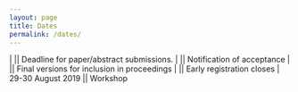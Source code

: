 ```yaml
---
layout: page
title: Dates
permalink: /dates/
---
```


<!--**Abstracts are now being accepted and the submission deadline is ~~2 June 2017~~ 9 June 2017**

**Submission instructions can be found at [EasyChair submission page](https://easychair.org/conferences/?conf=vihar2017)**-->

|           ||             Deadline for paper/abstract submissions. 
|           ||             Notification of acceptance
|           ||             Final versions for inclusion in proceedings
|           ||             Early registration closes
| 29-30 August 2019     ||             Workshop
